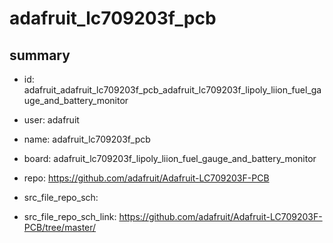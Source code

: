 # adafruit_lc709203f_pcb
 
## summary 
* id: adafruit_adafruit_lc709203f_pcb_adafruit_lc709203f_lipoly_liion_fuel_gauge_and_battery_monitor
* user: adafruit
* name: adafruit_lc709203f_pcb
* board: adafruit_lc709203f_lipoly_liion_fuel_gauge_and_battery_monitor
* repo: https://github.com/adafruit/Adafruit-LC709203F-PCB



* src_file_repo_sch: 
* src_file_repo_sch_link: https://github.com/adafruit/Adafruit-LC709203F-PCB/tree/master/




